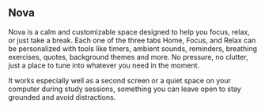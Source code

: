 ## Nova

Nova is a calm and customizable space designed to help you focus, relax, or just take a break. Each one of the three tabs Home, Focus, and Relax can be personalized with tools like timers, ambient sounds, reminders, breathing exercises, quotes, background themes and more. No pressure, no clutter, just a place to tune into whatever you need in the moment.

It works especially well as a second screen or a quiet space on your computer during study sessions, something you can leave open to stay grounded and avoid distractions.
